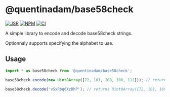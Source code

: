 # @quentinadam/base58check

[![JSR][jsr-image]][jsr-url] [![NPM][npm-image]][npm-url] [![CI][ci-image]][ci-url]

A simple library to encode and decode base58check strings.

Optionnaly supports specifying the alphabet to use.

## Usage

```ts
import * as base58check from '@quentinadam/base58check';

base58check.encode(new Uint8Array([72, 101, 108, 108, 111])); // returns 'vSxRbq6XzDhP'

base58check.decode('vSxRbq6XzDhP'); // returns Uint8Array([72, 101, 108, 108, 111])
```

[ci-image]: https://img.shields.io/github/actions/workflow/status/quentinadam/deno-base58check/ci.yml?branch=main&logo=github&style=flat-square
[ci-url]: https://github.com/quentinadam/deno-base58check/actions/workflows/ci.yml
[npm-image]: https://img.shields.io/npm/v/@quentinadam/base58check.svg?style=flat-square
[npm-url]: https://npmjs.org/package/@quentinadam/base58check
[jsr-image]: https://jsr.io/badges/@quentinadam/base58check?style=flat-square
[jsr-url]: https://jsr.io/@quentinadam/base58check
